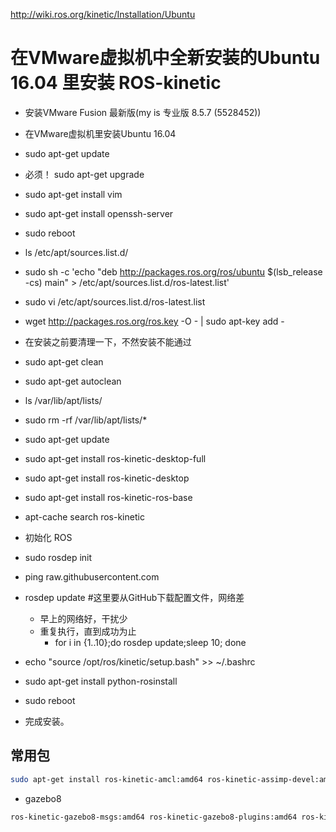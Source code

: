 http://wiki.ros.org/kinetic/Installation/Ubuntu

# 在VMware虚拟机中全新安装的Ubuntu 16.04 里安装 ROS-kinetic

- 安装VMware Fusion 最新版(my is 专业版 8.5.7 (5528452))
- 在VMware虚拟机里安装Ubuntu 16.04
- sudo apt-get update
- 必须！ sudo apt-get upgrade
- sudo apt-get install vim
- sudo apt-get install openssh-server
- sudo reboot 

- ls /etc/apt/sources.list.d/
- sudo sh -c 'echo "deb http://packages.ros.org/ros/ubuntu $(lsb_release -cs) main" > /etc/apt/sources.list.d/ros-latest.list'
- sudo vi /etc/apt/sources.list.d/ros-latest.list
- wget http://packages.ros.org/ros.key -O - | sudo apt-key add -
- 在安装之前要清理一下，不然安装不能通过
- sudo apt-get clean
- sudo apt-get autoclean
- ls /var/lib/apt/lists/
- sudo rm -rf /var/lib/apt/lists/*
- sudo apt-get update
- sudo apt-get install ros-kinetic-desktop-full
- sudo apt-get install ros-kinetic-desktop
- sudo apt-get install ros-kinetic-ros-base
- apt-cache search ros-kinetic
- 初始化 ROS
- sudo rosdep init
- ping raw.githubusercontent.com
- rosdep update #这里要从GitHub下载配置文件，网络差
    - 早上的网络好，干扰少
    - 重复执行，直到成功为止
        - for i in {1..10};do rosdep update;sleep 10; done
- echo "source /opt/ros/kinetic/setup.bash" >> ~/.bashrc
- sudo apt-get install python-rosinstall
- sudo reboot 
- 完成安装。


## 常用包
```bash
sudo apt-get install ros-kinetic-amcl:amd64 ros-kinetic-assimp-devel:amd64 ros-kinetic-astra-camera:amd64 ros-kinetic-astra-launch:amd64 ros-kinetic-audio-common-msgs:amd64 ros-kinetic-base-local-planner:amd64 ros-kinetic-bfl:amd64 ros-kinetic-camera-calibration:amd64 ros-kinetic-capabilities:amd64 ros-kinetic-clear-costmap-recovery:amd64 ros-kinetic-compressed-depth-image-transport:amd64 ros-kinetic-compressed-image-transport:amd64 ros-kinetic-costmap-2d:amd64 ros-kinetic-create-description:amd64 ros-kinetic-create-driver:amd64 ros-kinetic-create-node:amd64 ros-kinetic-depthimage-to-laserscan:amd64 ros-kinetic-desktop-full:amd64 ros-kinetic-diff-drive-controller:amd64 ros-kinetic-dwa-local-planner:amd64 ros-kinetic-dynamic-tf-publisher:amd64 ros-kinetic-ecl-build:amd64 ros-kinetic-ecl-command-line:amd64 ros-kinetic-ecl-concepts:amd64 ros-kinetic-ecl-config:amd64 ros-kinetic-ecl-containers:amd64 ros-kinetic-ecl-converters:amd64 ros-kinetic-ecl-devices:amd64 ros-kinetic-ecl-eigen:amd64 ros-kinetic-ecl-errors:amd64 ros-kinetic-ecl-exceptions:amd64 ros-kinetic-ecl-formatters:amd64 ros-kinetic-ecl-geometry:amd64 ros-kinetic-ecl-license:amd64 ros-kinetic-ecl-linear-algebra:amd64 ros-kinetic-ecl-math:amd64 ros-kinetic-ecl-mobile-robot:amd64 ros-kinetic-ecl-mpl:amd64 ros-kinetic-ecl-sigslots:amd64 ros-kinetic-ecl-streams:amd64 ros-kinetic-ecl-threads:amd64 ros-kinetic-ecl-time:amd64 ros-kinetic-ecl-time-lite:amd64 ros-kinetic-ecl-type-traits:amd64 ros-kinetic-ecl-utilities:amd64 ros-kinetic-euscollada:amd64 ros-kinetic-euslisp:amd64 ros-kinetic-forward-command-controller:amd64 ros-kinetic-freenect-camera:amd64 ros-kinetic-freenect-launch:amd64 ros-kinetic-freenect-stack:amd64 ros-kinetic-gateway-msgs:amd64  ros-kinetic-gazebo-dev:amd64 ros-kinetic-gazebo-msgs:amd64 ros-kinetic-gazebo-plugins:amd64 ros-kinetic-gazebo-ros:amd64 ros-kinetic-gazebo-ros-control:amd64 ros-kinetic-gazebo-ros-pkgs:amd64 ros-kinetic-gps-common:amd64 ros-kinetic-gpsd-client:amd64 ros-kinetic-gps-umd:amd64 ros-kinetic-gscam:amd64 ros-kinetic-image-common:amd64 ros-kinetic-image-pipeline:amd64 ros-kinetic-image-publisher:amd64 ros-kinetic-image-rotate:amd64 ros-kinetic-image-transport-plugins:amd64 ros-kinetic-image-view2:amd64 ros-kinetic-imu-complementary-filter:amd64 ros-kinetic-imu-filter-madgwick:amd64 ros-kinetic-jsk-data:amd64 ros-kinetic-jskeus:amd64 ros-kinetic-jsk-footstep-msgs:amd64 ros-kinetic-jsk-pcl-ros:amd64 ros-kinetic-jsk-pcl-ros-utils:amd64 ros-kinetic-jsk-recognition-msgs:amd64 ros-kinetic-jsk-recognition-utils:amd64 ros-kinetic-jsk-topic-tools:amd64 ros-kinetic-kobuki-auto-docking:amd64 ros-kinetic-kobuki-bumper2pc:amd64 ros-kinetic-kobuki-capabilities:amd64 ros-kinetic-kobuki-description:amd64 ros-kinetic-kobuki-dock-drive:amd64 ros-kinetic-kobuki-driver:amd64 ros-kinetic-kobuki-ftdi:amd64 ros-kinetic-kobuki-gazebo-plugins:amd64 ros-kinetic-kobuki-keyop:amd64 ros-kinetic-kobuki-msgs:amd64 ros-kinetic-kobuki-node:amd64 ros-kinetic-kobuki-random-walker:amd64 ros-kinetic-kobuki-rapps:amd64 ros-kinetic-kobuki-safety-controller:amd64 ros-kinetic-laptop-battery-monitor:amd64 ros-kinetic-laser-filters:amd64 ros-kinetic-laser-pipeline:amd64 ros-kinetic-libfreenect:amd64 ros-kinetic-librealsense:amd64 ros-kinetic-move-base:amd64 ros-kinetic-move-base-msgs:amd64 ros-kinetic-move-base-to-manip:amd64 ros-kinetic-nav-core:amd64 ros-kinetic-navfn:amd64 ros-kinetic-octomap-ros:amd64 ros-kinetic-octomap-server:amd64 ros-kinetic-openni2-camera:amd64 ros-kinetic-openni2-launch:amd64 ros-kinetic-openni-camera:amd64 ros-kinetic-openni-launch:amd64 ros-kinetic-perception:amd64 ros-kinetic-perception-pcl:amd64 ros-kinetic-position-controllers:amd64 ros-kinetic-pr2-common:amd64 ros-kinetic-pr2-dashboard-aggregator:amd64 ros-kinetic-pr2-description:amd64 ros-kinetic-pr2eus:amd64 ros-kinetic-pr2eus-moveit:amd64 ros-kinetic-pr2eus-tutorials:amd64 ros-kinetic-pr2-machine:amd64 ros-kinetic-pr2-msgs:amd64 ros-kinetic-razor-imu-9dof:amd64 ros-kinetic-realsense-camera:amd64 ros-kinetic-resized-image-transport:amd64 ros-kinetic-rgbd-launch:amd64 ros-kinetic-robot-pose-ekf:amd64 ros-kinetic-robot-self-filter:amd64 ros-kinetic-rocon-app-manager:amd64 ros-kinetic-rocon-app-manager-msgs:amd64 ros-kinetic-rocon-apps:amd64 ros-kinetic-rocon-app-utilities:amd64 ros-kinetic-rocon-bubble-icons:amd64 ros-kinetic-rocon-console:amd64 ros-kinetic-rocon-ebnf:amd64 ros-kinetic-rocon-gateway:amd64 ros-kinetic-rocon-gateway-utils:amd64 ros-kinetic-rocon-hub:amd64 ros-kinetic-rocon-hub-client:amd64 ros-kinetic-rocon-icons:amd64 ros-kinetic-rocon-interaction-msgs:amd64 ros-kinetic-rocon-interactions:amd64 ros-kinetic-rocon-master-info:amd64 ros-kinetic-rocon-python-comms:amd64 ros-kinetic-rocon-python-redis:amd64 ros-kinetic-rocon-python-utils:amd64 ros-kinetic-rocon-python-wifi:amd64 ros-kinetic-rocon-semantic-version:amd64 ros-kinetic-rocon-service-pair-msgs:amd64 ros-kinetic-rocon-std-msgs:amd64 ros-kinetic-rocon-uri:amd64 ros-kinetic-roseus:amd64 ros-kinetic-rosserial-server:amd64 ros-kinetic-rotate-recovery:amd64 ros-kinetic-rviz-imu-plugin:amd64 ros-kinetic-simulators:amd64 ros-kinetic-sophus:amd64 ros-kinetic-sound-play:amd64 ros-kinetic-stage:amd64 ros-kinetic-stage-ros:amd64 ros-kinetic-std-capabilities:amd64 ros-kinetic-theora-image-transport:amd64 ros-kinetic-turtlebot-bringup:amd64 ros-kinetic-turtlebot-capabilities:amd64 ros-kinetic-turtlebot-description:amd64 ros-kinetic-turtlebot-gazebo:amd64 ros-kinetic-turtlebot-navigation:amd64 ros-kinetic-turtlebot-rviz-launchers:amd64 ros-kinetic-turtlebot-teleop:amd64 ros-kinetic-unique-id:amd64 ros-kinetic-urdf-geometry-parser:amd64 ros-kinetic-urdf-sim-tutorial:amd64 ros-kinetic-urdf-tutorial:amd64 ros-kinetic-vision-opencv:amd64 ros-kinetic-voxel-grid:amd64 ros-kinetic-yocs-cmd-vel-mux:amd64 ros-kinetic-yocs-controllers:amd64 ros-kinetic-yocs-velocity-smoother:amd64 ros-kinetic-zeroconf-avahi:amd64 ros-kinetic-zeroconf-msgs:amd64
```

- gazebo8
```bash
ros-kinetic-gazebo8-msgs:amd64 ros-kinetic-gazebo8-plugins:amd64 ros-kinetic-gazebo8-ros:amd64 ros-kinetic-gazebo8-ros-control:amd64 ros-kinetic-gazebo8-ros-pkgs:amd64 
```